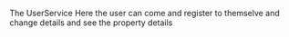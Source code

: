 The UserService
Here the user can come and register to themselve and change details and see the property details
